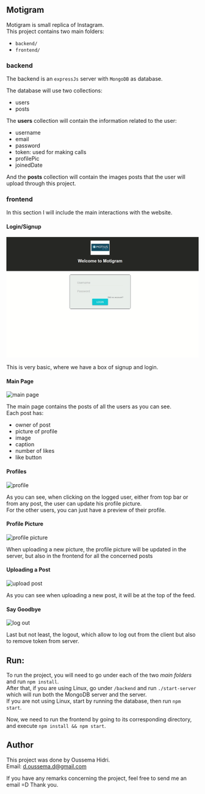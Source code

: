## Motigram


Motigram is small replica of Instagram.  
This project contains two main folders:

- `backend/`
- `frontend/`


### backend

The backend is an `expressJs` server with `MongoDB` as database.  

The database will use two collections:

- users
- posts

The __users__ collection will contain the information related to the user:

- username
- email
- password
- token: used for making calls
- profilePic
- joinedDate

And the __posts__ collection will contain the images posts that the user will upload through this project.

### frontend

In this section I will include the main interactions with the website.


#### Login/Signup


![login singup](./readme-images/login_signup.gif)

This is very basic, where we have a box of signup and login.

#### Main Page

![main page](./readme-images/main_page.gif)

The main page contains the posts of all the users as you can see.  
Each post has:

- owner of post
- picture of profile
- image
- caption
- number of likes
- like button


#### Profiles


![profile](./readme-images/profiles.gif)

As you can see, when clicking on the logged user, either from top bar or from any post, the user can update his profile picture.  
For the other users, you can just have a preview of their profile.


#### Profile Picture

![profile picture](./readme-images/profile_picture.gif)

When uploading a new picture, the profile picture will be updated in the server, but also in the frontend for all the concerned posts


#### Uploading a Post

![upload post](./readme-images/upload_post.gif)

As you can see when uploading a new post, it will be at the top of the feed.


#### Say Goodbye

![log out](./readme-images/log_out.gif)

Last but not least, the logout, which allow to log out from the client but also to remove token from server.

## Run:

To run the project, you will need to go under each of the two _main folders_ and run `npm install`.  
After that, if you are using Linux, go under `/backend` and run `./start-server` which will run both the MongoDB server and the server.  
If you are not using Linux, start by running the database, then run `npm start`.

Now, we need to run the frontend by going to its corresponding directory, and execute `npm install && npm start`.



## Author

This project was done by Oussema Hidri.  
Email: d.oussema.d@gmail.com

If you have any remarks concerning the project, feel free to send me an email =D
Thank you.
